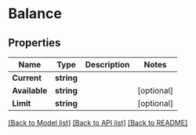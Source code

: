 # Balance

## Properties

Name | Type | Description | Notes
------------ | ------------- | ------------- | -------------
**Current** | **string** |  | 
**Available** | **string** |  | [optional] 
**Limit** | **string** |  | [optional] 

[[Back to Model list]](../README.md#documentation-for-models) [[Back to API list]](../README.md#documentation-for-api-endpoints) [[Back to README]](../README.md)


